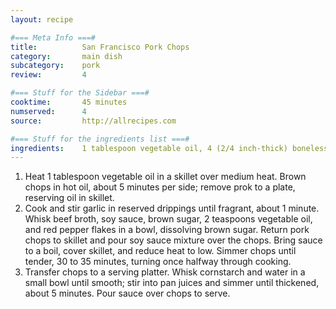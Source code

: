 ```yaml
---
layout: recipe

#=== Meta Info ===#
title: 			San Francisco Pork Chops
category:		main dish					
subcategory:	pork
review:			4

#=== Stuff for the Sidebar ===#
cooktime:		45 minutes
numserved:		4
source:			http://allrecipes.com

#=== Stuff for the ingredients list ===#
ingredients:	1 tablespoon vegetable oil, 4 (2/4 inch-thick) boneless pork chops, 1 clove garlic (minced), 1/4 cup beef broth, 1/4 cup soy sauce, 2 tablespoons brown sugar, 2 teaspoons vegetable oil, 1/4 teaspoon red pepper falkes, 2 teaspoons cornstarch, 2 tablespoons water
---
```


1. Heat 1 tablespoon vegetable oil in a skillet over medium heat. Brown chops in hot oil, about 5 minutes per side; remove prok to a plate, reserving oil in skillet.
2. Cook and stir garlic in reserved drippings until fragrant, about 1 minute. Whisk beef broth, soy sauce, brown sugar, 2 teaspoons vegetable oil, and red pepper flakes in a bowl, dissolving brown sugar. Return pork chops to skillet and pour soy sauce mixture over the chops. Bring sauce to a boil, cover skillet, and reduce heat to low. Simmer chops until tender, 30 to 35 minutes, turning once halfway through cooking.
3. Transfer chops to a serving platter. Whisk cornstarch and water in a small bowl until smooth; stir into pan juices and simmer until thickened, about 5 minutes. Pour sauce over chops to serve.